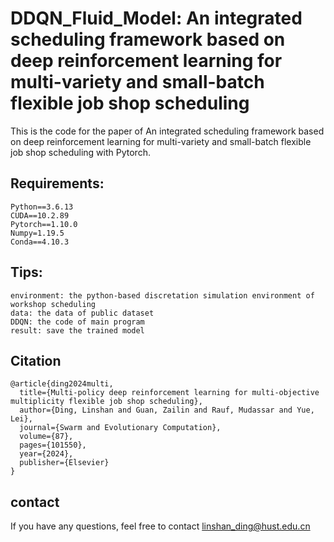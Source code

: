 # DDQN_Fluid_Model: An integrated scheduling framework based on deep reinforcement learning for multi-variety and small-batch flexible job shop scheduling

This is the code for the paper of An integrated scheduling framework based on deep reinforcement learning for multi-variety and small-batch flexible job shop scheduling with Pytorch.

## Requirements:
```
Python==3.6.13
CUDA==10.2.89
Pytorch==1.10.0
Numpy=1.19.5
Conda==4.10.3
```
## Tips:
```
environment: the python-based discretation simulation environment of workshop scheduling
data: the data of public dataset
DDQN: the code of main program
result: save the trained model
```
## Citation
```
@article{ding2024multi,
  title={Multi-policy deep reinforcement learning for multi-objective multiplicity flexible job shop scheduling},
  author={Ding, Linshan and Guan, Zailin and Rauf, Mudassar and Yue, Lei},
  journal={Swarm and Evolutionary Computation},
  volume={87},
  pages={101550},
  year={2024},
  publisher={Elsevier}
}
```
## contact
If you have any questions,  feel free to contact linshan_ding@hust.edu.cn

